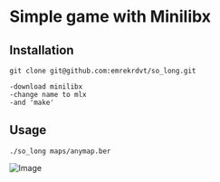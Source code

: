 # Simple game with Minilibx

## Installation

````
git clone git@github.com:emrekrdvt/so_long.git

-download minilibx
-change name to mlx
-and 'make'
````

## Usage
````
./so_long maps/anymap.ber

````

![Image](https://prnt.sc/DjY42zei4nJU)
